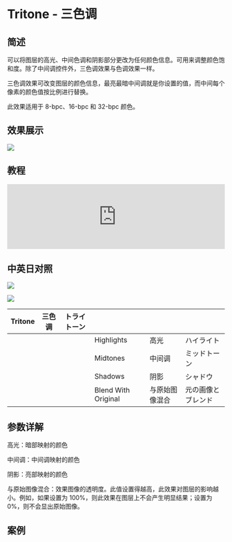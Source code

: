 # Tritone - 三色调

## 简述

可以将图层的高光、中间色调和阴影部分更改为任何颜色信息。可用来调整颜色饱和度。除了中间调控件外，三色调效果与色调效果一样。

三色调效果可改变图层的颜色信息，最亮最暗中间调就是你设置的值，而中间每个像素的颜色值按比例进行替换。

此效果适用于 8-bpc、16-bpc 和 32-bpc 颜色。

## 效果展示

![](https://cdn.yuelili.com/20211212142625.png)

## 教程

<iframe src="https://player.bilibili.com/player.html?bvid=BV1e34y1X7Vj&page=1&high_quality=1" width="100%" allowfullscreen="allowfullscreen" frameborder="0"></iframe>

## 中英日对照

![](https://cdn.yuelili.com/20211212142508.png)

![](https://cdn.yuelili.com/20211212142516.png)

| Tritone | 三色调 | トライトーン |                     |                |                    |
| ------- | ------ | ------------ | ------------------- | -------------- | ------------------ |
|         |        |              | Highlights          | 高光           | ハイライト         |
|         |        |              | Midtones            | 中间调         | ミッドトーン       |
|         |        |              | Shadows             | 阴影           | シャドウ           |
|         |        |              | Blend With Original | 与原始图像混合 | 元の画像とブレンド |

## 参数详解

高光：暗部映射的颜色

中间调：中间调映射的颜色

阴影：亮部映射的颜色

与原始图像混合：效果图像的透明度。此值设置得越高，此效果对图层的影响越小。例如，如果设置为 100%，则此效果在图层上不会产生明显结果；设置为
0%，则不会显出原始图像。

## 案例
